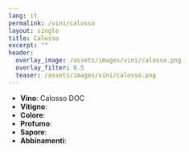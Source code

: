 ```yaml
---
lang: it
permalink: /vini/calosso
layout: single
title: Calosso
excerpt: ""
header:
  overlay_image: /assets/images/vini/calosso.png
  overlay_filter: 0.5
  teaser: /assets/images/vini/calosso.png
---
```

- **Vino**: Calosso DOC
- **Vitigno**: 
- **Colore**:
- **Profumo**:
- **Sapore**:
- **Abbinamenti**:
